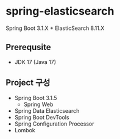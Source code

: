 # spring-elasticsearch
Spring Boot 3.1.X + ElasticSearch 8.11.X


## Prerequsite
- JDK 17 (Java 17)

## Project 구성
- Spring Boot 3.1.5
    - Spring Web
- Spring Data Elasticsearch
- Spring Boot DevTools
- Spring Configuration Processor
- Lombok

